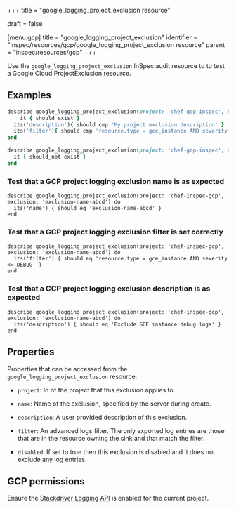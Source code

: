 +++
title = "google_logging_project_exclusion resource"

draft = false


[menu.gcp]
title = "google_logging_project_exclusion"
identifier = "inspec/resources/gcp/google_logging_project_exclusion resource"
parent = "inspec/resources/gcp"
+++

Use the `google_logging_project_exclusion` InSpec audit resource to to test a Google Cloud ProjectExclusion resource.

## Examples

```ruby
describe google_logging_project_exclusion(project: 'chef-gcp-inspec', name: 'inspec-project-exclusion') do
	it { should exist }
  its('description'){ should cmp 'My project exclusion description' }
  its('filter'){ should cmp 'resource.type = gce_instance AND severity <= DEBUG' }
end

describe google_logging_project_exclusion(project: 'chef-gcp-inspec', name: 'nonexistent') do
  it { should_not exist }
end
```

### Test that a GCP project logging exclusion name is as expected

    describe google_logging_project_exclusion(project: 'chef-inspec-gcp',  exclusion: 'exclusion-name-abcd') do
      its('name') { should eq 'exclusion-name-abcd' }
    end

### Test that a GCP project logging exclusion filter is set correctly

    describe google_logging_project_exclusion(project: 'chef-inspec-gcp',  exclusion: 'exclusion-name-abcd') do
      its('filter') { should eq 'resource.type = gce_instance AND severity <= DEBUG' }
    end

### Test that a GCP project logging exclusion description is as expected

    describe google_logging_project_exclusion(project: 'chef-inspec-gcp',  exclusion: 'exclusion-name-abcd') do
      its('description') { should eq 'Exclude GCE instance debug logs' }
    end

## Properties

Properties that can be accessed from the `google_logging_project_exclusion` resource:


  * `project`: Id of the project that this exclusion applies to.

  * `name`: Name of the exclusion, specified by the server during create.

  * `description`: A user provided description of this exclusion.

  * `filter`: An advanced logs filter. The only exported log entries are those that are in the resource owning the sink and that match the filter.

  * `disabled`: If set to true then this exclusion is disabled and it does not exclude any log entries.


## GCP permissions

Ensure the [Stackdriver Logging API](https://console.cloud.google.com/apis/library/logging.googleapis.com/) is enabled for the current project.
